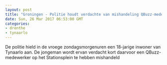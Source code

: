 ```yaml
---
layout: post
title: "Groningen - Politie houdt verdachte van mishandeling QBuzz-medewerker aan"
date: Sun, 26 Mar 2017 06:53:00 GMT
categories: 
- drenthe 
- tynaarlo 
---
```


De politie hield in de vroege zondagsmorgenuren een 18-jarige inwoner van Tynaarlo aan. De jongeman wordt ervan verdacht kort daarvoor een QBuzz-medewerker op het Stationsplein te hebben mishandeld
